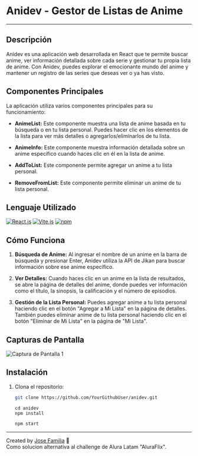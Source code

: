 # Anidev - Gestor de Listas de Anime

---------------------------------------

## Descripción

Anidev es una aplicación web desarrollada en React que te permite buscar anime, ver información detallada sobre cada serie y gestionar tu propia lista de anime. Con Anidev, puedes explorar el emocionante mundo del anime y mantener un registro de las series que deseas ver o ya has visto.

## Componentes Principales

La aplicación utiliza varios componentes principales para su funcionamiento:

- **AnimeList:** Este componente muestra una lista de anime basada en tu búsqueda o en tu lista personal. Puedes hacer clic en los elementos de la lista para ver más detalles o agregarlos/eliminarlos de tu lista.

- **AnimeInfo:** Este componente muestra información detallada sobre un anime específico cuando haces clic en él en la lista de anime.

- **AddToList:** Este componente permite agregar un anime a tu lista personal.

- **RemoveFromList:** Este componente permite eliminar un anime de tu lista personal.

## Lenguaje Utilizado

[![React.js](https://img.shields.io/badge/React.js-17.0.2-blue?logo=react)](https://reactjs.org/)
[![Vite.js](https://img.shields.io/badge/Vite.js-2.7.12-green?logo=vite)](https://vitejs.dev/)
[![npm](https://img.shields.io/badge/npm-7.24.0-red?logo=npm)](https://www.npmjs.com/)
 

## Cómo Funciona

1. **Búsqueda de Anime:** Al ingresar el nombre de un anime en la barra de búsqueda y presionar Enter, Anidev utiliza la API de Jikan para buscar información sobre ese anime específico.

2. **Ver Detalles:** Cuando haces clic en un anime en la lista de resultados, se abre la página de detalles del anime, donde puedes ver información como el título, la sinopsis, la calificación y el número de episodios.

3. **Gestión de la Lista Personal:** Puedes agregar anime a tu lista personal haciendo clic en el botón "Agregar a Mi Lista" en la página de detalles. También puedes eliminar anime de tu lista personal haciendo clic en el botón "Eliminar de Mi Lista" en la página de "Mi Lista".

## Capturas de Pantalla

![Captura de Pantalla 1](https://github.com/Jose-Familia/AniDev/assets/128924389/f41afc93-ef0d-4709-9a33-1f7ff60fcde1)



## Instalación

1. Clona el repositorio:

   ```bash
   git clone https://github.com/YourGithubUser/anidev.git

   ```
   
   ```npm
   cd anidev
   npm install
   ```

   ```bash
   npm start
   ```

--------------------------------------------


Created by [Jose Familia](https://github.com/Jose-Familia) 💫
<br/> Como solucion alternativa al challenge de Alura Latam "AluraFlix".



   

